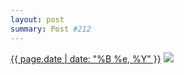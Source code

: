 ```yaml
---
layout: post
summary: Post #212
---
```


<p>
  <time><a href="/212">{{ page.date | date: "%B %e, %Y" }}</a></time>
  <a href="/212"><img src="{{ site.assets_url }}/212-640.jpg" srcset="{{ site.assets_url }}/212-1280.jpg 1280w, {{ site.assets_url }}/212-960.jpg 960w, {{ site.assets_url }}/212-640.jpg 640w, {{ site.assets_url }}/212-320.jpg 320w" sizes="(min-width: 700px) 50vw, calc(100vw - 2rem)" /></a>
</p>
